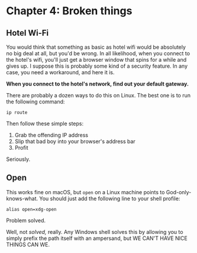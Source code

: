 # Chapter 4: Broken things

## Hotel Wi-Fi

You would think that something as basic as hotel wifi would be absolutely no big deal at all, but you'd be wrong. In all likelihood, when you connect to the hotel's wifi, you'll just get a browser window that spins for a while and gives up. I suppose this is probably some kind of a security feature. In any case, you need a workaround, and here it is.

**When you connect to the hotel's network, find out your default gateway.**

There are probably a dozen ways to do this on Linux. The best one is to run the following command:

```shell
ip route
```

Then follow these simple steps:

1. Grab the offending IP address
2. Slip that bad boy into your browser's address bar
3. Profit

Seriously.

## Open

This works fine on macOS, but `open` on a Linux machine points to God-only-knows-what. You should just add the following line to your shell profile:

```shell
alias open=xdg-open
```

Problem solved.

Well, not *solved,* really. Any Windows shell solves this by allowing you to simply prefix the path itself with an ampersand, but WE CAN'T HAVE NICE THINGS CAN WE.
